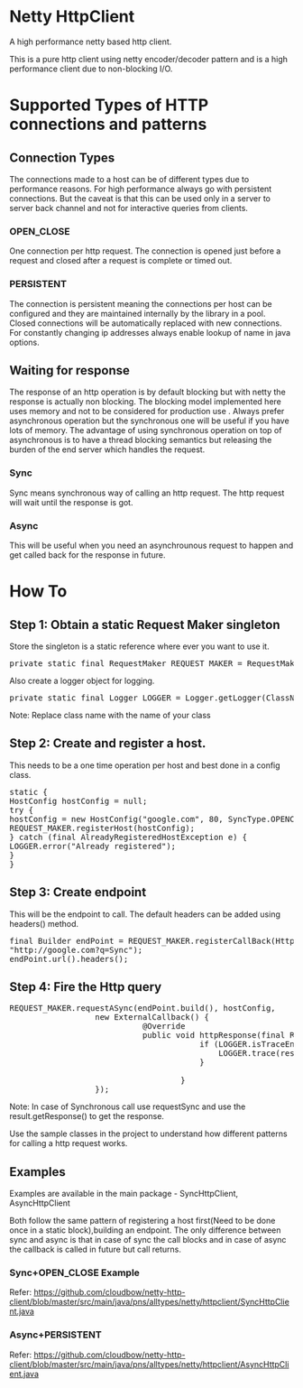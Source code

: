 # Netty HttpClient

A high performance netty based http client.

This is a pure http client using netty encoder/decoder pattern and is a high performance client due to non-blocking I/O.


# Supported Types of HTTP connections and patterns
 
## Connection Types
The connections made to a host can be of different types due to performance reasons. For high performance always go with persistent connections. But the caveat is that this can be used only in a server to server back channel and not for interactive queries from clients.


### OPEN_CLOSE
One connection per http request. The connection is opened just before a request and closed after a request is complete or timed out.

### PERSISTENT

The connection is persistent meaning the connections per host can be configured and they are maintained internally by the library in a pool. Closed connections will be automatically replaced with new connections. For constantly changing ip addresses always enable lookup of name in java options.

## Waiting for response

The response of an http operation is by default blocking but with netty the response is actually non blocking. The blocking model implemented here uses memory and not to be considered for production use . Always prefer asynchronous operation but the synchronous one will be useful if you have lots of memory. The advantage of using synchronous operation on top of asynchronous is to have a thread blocking semantics but releasing the burden of the end server which handles the request.



### Sync
Sync means synchronous way of calling an http request. The http request will wait until the response is got.

### Async
This will be useful when you need an asynchrounous request to happen and get called back for the response in future.



# How To
## Step 1: Obtain a static Request Maker singleton
Store the singleton is a static reference where ever you want to use it.
<pre>
private static final RequestMaker REQUEST_MAKER = RequestMaker.getInstance();
</pre>
Also create a logger object for logging.
<pre>
private static final Logger LOGGER = Logger.getLogger(ClassName.class);
</pre>
Note: Replace class name with the name of your class
## Step 2: Create and register a host. 
This needs to be a one time operation per host and best done in a config class.
<pre>
static {
HostConfig hostConfig = null;
try {
hostConfig = new HostConfig("google.com", 80, SyncType.OPENCLOSE);
REQUEST_MAKER.registerHost(hostConfig);
} catch (final AlreadyRegisteredHostException e) {
LOGGER.error("Already registered");
}
}
</pre>
## Step 3: Create endpoint
This will be the endpoint to call. The default headers can be added using headers() method.
<pre>
final Builder endPoint = REQUEST_MAKER.registerCallBack(HttpMethod.GET,
"http://google.com?q=Sync");
endPoint.url().headers();
</pre>
## Step 4: Fire the Http query
<pre>
REQUEST_MAKER.requestASync(endPoint.build(), hostConfig,
                  new ExternalCallback() {
                            @Override
                            public void httpResponse(final ResponseMsg response) {
                                        if (LOGGER.isTraceEnabled()) {
                                            LOGGER.trace(response.getResponse());
                                        }

                                    }
                  });
</pre>
Note: In case of Synchronous call use requestSync and use the result.getResponse() to get the response.



Use the sample classes in the project to understand how different patterns for calling a http request works.

## Examples

Examples are available in the main package - SyncHttpClient, AsyncHttpClient

Both follow the same pattern of registering a host first(Need to be done once in a static block),building an endpoint.
The only difference between sync and async is that in case of sync the call blocks and in case of async the callback is called in future but call returns.


### Sync+OPEN_CLOSE Example

Refer: https://github.com/cloudbow/netty-http-client/blob/master/src/main/java/pns/alltypes/netty/httpclient/SyncHttpClient.java
 
### Async+PERSISTENT

Refer: https://github.com/cloudbow/netty-http-client/blob/master/src/main/java/pns/alltypes/netty/httpclient/AsyncHttpClient.java


